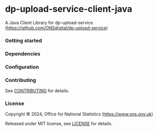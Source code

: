 # dp-upload-service-client-java
A Java Client Library for dp-upload-service (https://github.com/ONSdigital/dp-upload-service)

### Getting started

### Dependencies

### Configuration

### Contributing

See [CONTRIBUTING](CONTRIBUTING.md) for details.

### License

Copyright © 2024, Office for National Statistics (https://www.ons.gov.uk)

Released under MIT license, see [LICENSE](LICENSE.md) for details.
